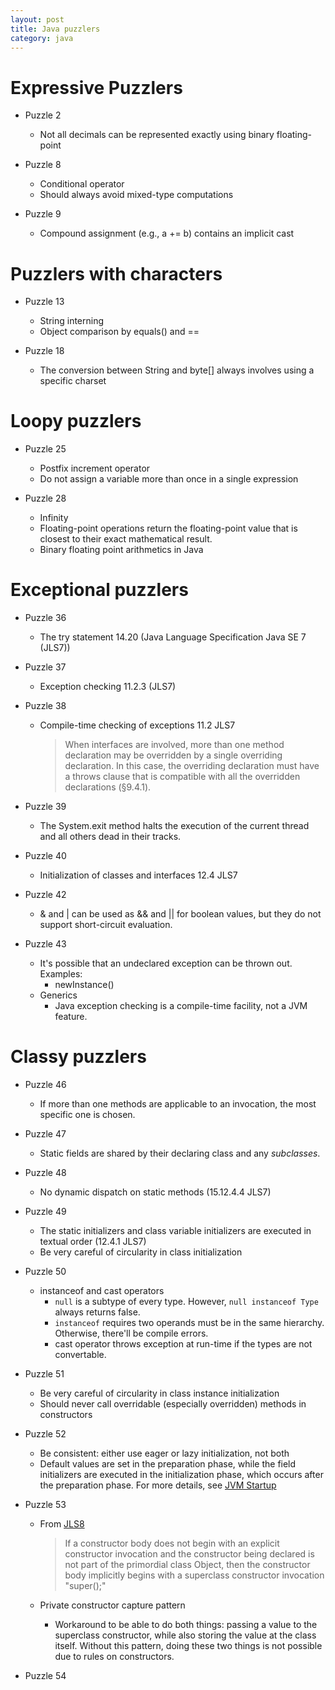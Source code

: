 ```yaml
---
layout: post
title: Java puzzlers
category: java
---
```


# Expressive Puzzlers

- Puzzle 2
  - Not all decimals can be represented exactly using binary floating-point

- Puzzle 8
  - Conditional operator
  - Should always avoid mixed-type computations

- Puzzle 9
  - Compound assignment (e.g., a += b) contains an implicit cast

# Puzzlers with characters

- Puzzle 13
  - String interning
  - Object comparison by equals() and ==

- Puzzle 18
  - The conversion between String and byte[] always involves using a specific charset

# Loopy puzzlers

- Puzzle 25
  - Postfix increment operator
  - Do not assign a variable more than once in a single expression

- Puzzle 28
  - Infinity
  - Floating-point operations return the floating-point value that is closest to their exact mathematical result.
  - Binary floating point arithmetics in Java

# Exceptional puzzlers

- Puzzle 36
  - The try statement 14.20 (Java Language Specification Java SE 7 (JLS7))

- Puzzle 37
  - Exception checking 11.2.3 (JLS7)

- Puzzle 38
  - Compile-time checking of exceptions 11.2 JLS7

    > When interfaces are involved, more than one method declaration may be overridden by a single overriding declaration. In this case, the overriding declaration must have a throws clause that is compatible with all the overridden declarations (§9.4.1).

- Puzzle 39
  - The System.exit method halts the execution of the current thread and all others dead in their tracks.

- Puzzle 40
  - Initialization of classes and interfaces 12.4 JLS7

- Puzzle 42
  - & and | can be used as && and || for boolean values, but they do not support short-circuit evaluation.

- Puzzle 43
  - It's possible that an undeclared exception can be thrown out. Examples:
    - newInstance()
  - Generics
    - Java exception checking is a compile-time facility, not a JVM feature.

# Classy puzzlers

- Puzzle 46
  - If more than one methods are applicable to an invocation, the most specific one is chosen.

- Puzzle 47
  - Static fields are shared by their declaring class and any _subclasses_.

- Puzzle 48
  - No dynamic dispatch on static methods (15.12.4.4 JLS7)

- Puzzle 49
  - The static initializers and class variable initializers are executed in textual order (12.4.1 JLS7)
  - Be very careful of circularity in class initialization

- Puzzle 50
  - instanceof and cast operators
    - `null` is a subtype of every type. However, `null instanceof Type` always returns false.
	- `instanceof` requires two operands must be in the same hierarchy. Otherwise, there'll be compile errors.
	- cast operator throws exception at run-time if the types are not convertable.

- Puzzle 51
  - Be very careful of circularity in class instance initialization
  - Should never call overridable (especially overridden) methods in constructors

- Puzzle 52
  - Be consistent: either use eager or lazy initialization, not both
  - Default values are set in the preparation phase, while the field initializers are executed in the initialization phase, which occurs after the preparation phase. For more details, see [JVM Startup](http://docs.oracle.com/javase/specs/jls/se8/html/jls-12.html#jls-12.1)

- Puzzle 53
  - From [JLS8](http://docs.oracle.com/javase/specs/jls/se8/html/jls-8.html#jls-8.8.7)

    > If a constructor body does not begin with an explicit constructor invocation and the constructor being declared is not part of the primordial class Object, then the constructor body implicitly begins with a superclass constructor invocation "super();"
  - Private constructor capture pattern
    - Workaround to be able to do both things: passing a value to the superclass constructor, while also storing the value at the class itself. Without this pattern, doing these two things is not possible due to rules on constructors.

- Puzzle 54
